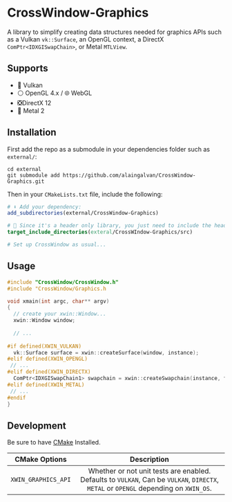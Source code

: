 # CrossWindow-Graphics

A library to simplify creating data structures needed for graphics APIs such as a Vulkan `vk::Surface`, an OpenGL context, a DirectX `ComPtr<IDXGISwapChain>`, or Metal `MTLView`.

## Supports

 - 🌋 Vulkan 
 - ⚪ OpenGL 4.x / 🌐 WebGL
 - ❎DirectX 12
 - 🤖 Metal 2 

## Installation

First add the repo as a submodule in your dependencies folder such as `external/`:

```
cd external
git submodule add https://github.com/alaingalvan/CrossWindow-Graphics.git
```

Then in your `CMakeLists.txt` file, include the following:

```cmake
# ⬇ Add your dependency:
add_subdirectories(external/CrossWindow-Graphics)

# 🤯 Since it's a header only library, you just need to include the headers!
target_include_directories(exteral/CrossWIndow-Graphics/src)

# Set up CrossWindow as usual...
```

## Usage

```cpp
#include "CrossWindow/CrossWindow.h"
#include "CrossWindow/Graphics.h

void xmain(int argc, char** argv)
{
  // create your xwin::Window...
  xwin::Window window;
  
  // ...
  
#if defined(XWIN_VULKAN)
  vk::Surface surface = xwin::createSurface(window, instance);
#elif defined(XWIN_OPENGL)
 // ...
#elif defined(XWIN_DIRECTX)
  ComPtr<IDXGISwapChain1> swapchain = xwin::createSwapchain(instance, factory);
#elif defined(XWIN_METAL)
 // ...
#endif
}

```

## Development

Be sure to have [CMake](https://cmake.org) Installed.

| CMake Options | Description |
|:-------------:|:-----------:|
| `XWIN_GRAPHICS_API` | Whether or not unit tests are enabled. Defaults to `VULKAN`, Can be `VULKAN`, `DIRECTX`, `METAL` or `OPENGL` depending on `XWIN_OS`. |
